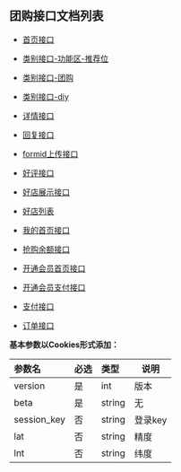团购接口文档列表
--------------

- [首页接口](index.md)

- [类别接口-功能区-推荐位](b2c_list.md)
- [类别接口-团购](quick.md)
- [类别接口-diy](diy.md)

- [详情接口](act_info.md)
- [回复接口](reply.md)

- [formid上传接口](formid.md)
- [好评接口](comments.md)

- [好店展示接口](shop_assess_index.md)
- [好店列表](shop_list.md)

- [我的首页接口](my_index.md)

- [抢购余额接口](user_balance.md)

- [开通会员首页接口](card.md)

- [开通会员支付接口](card_pay.md)

- [支付接口](pay_card.md)

- [订单接口](order_list.md)


**基本参数以Cookies形式添加：** 

|参数名|必选|类型|说明|
|:----    |:---|:----- |-----   |
|version |  是  |    int   |    版本   |
|beta |  是  |    string   |    无   |
|session_key |  否  |    string   |    登录key   |
|lat |  否  |    string   |    精度   |
|lnt |  否 |    string   |    纬度   |


